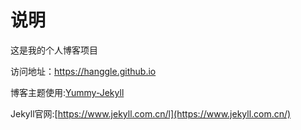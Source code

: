  # 说明

这是我的个人博客项目

访问地址：https://hanggle.github.io

博客主题使用:[Yummy-Jekyll](https://github.com/DONGChuan/Yummy-Jekyll)

Jekyll官网:[https://www.jekyll.com.cn/l](https://www.jekyll.com.cn/)